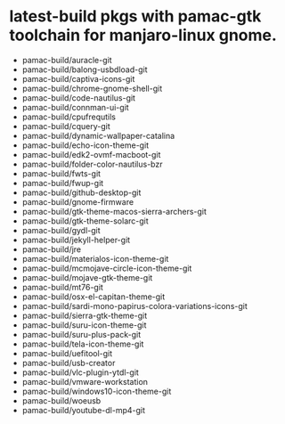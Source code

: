 # latest-build pkgs with pamac-gtk toolchain for manjaro-linux gnome.

+ pamac-build/auracle-git
+ pamac-build/balong-usbdload-git
+ pamac-build/captiva-icons-git
+ pamac-build/chrome-gnome-shell-git
+ pamac-build/code-nautilus-git
+ pamac-build/connman-ui-git
+ pamac-build/cpufrequtils
+ pamac-build/cquery-git
+ pamac-build/dynamic-wallpaper-catalina
+ pamac-build/echo-icon-theme-git
+ pamac-build/edk2-ovmf-macboot-git
+ pamac-build/folder-color-nautilus-bzr
+ pamac-build/fwts-git
+ pamac-build/fwup-git
+ pamac-build/github-desktop-git
+ pamac-build/gnome-firmware
+ pamac-build/gtk-theme-macos-sierra-archers-git
+ pamac-build/gtk-theme-solarc-git
+ pamac-build/gydl-git
+ pamac-build/jekyll-helper-git
+ pamac-build/jre
+ pamac-build/materialos-icon-theme-git
+ pamac-build/mcmojave-circle-icon-theme-git
+ pamac-build/mojave-gtk-theme-git
+ pamac-build/mt76-git
+ pamac-build/osx-el-capitan-theme-git
+ pamac-build/sardi-mono-papirus-colora-variations-icons-git
+ pamac-build/sierra-gtk-theme-git
+ pamac-build/suru-icon-theme-git
+ pamac-build/suru-plus-pack-git
+ pamac-build/tela-icon-theme-git
+ pamac-build/uefitool-git
+ pamac-build/usb-creator
+ pamac-build/vlc-plugin-ytdl-git
+ pamac-build/vmware-workstation
+ pamac-build/windows10-icon-theme-git
+ pamac-build/woeusb
+ pamac-build/youtube-dl-mp4-git
